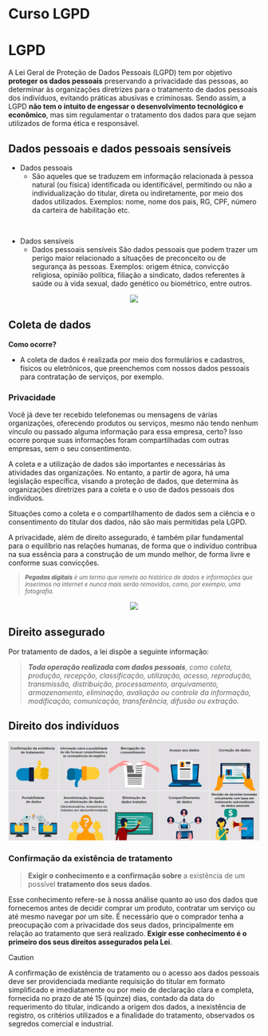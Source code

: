 # Curso LGPD

# LGPD

A Lei Geral de Proteção de Dados Pessoais (LGPD) tem por objetivo **proteger os dados pessoais** preservando a privacidade das pessoas, ao determinar às organizações diretrizes para o tratamento de dados pessoais dos indivíduos, evitando práticas abusivas e criminosas. Sendo assim, a LGPD **não tem o intuito de engessar o desenvolvimento tecnológico e econômico**, mas sim regulamentar o tratamento dos dados para que sejam utilizados de forma ética e responsável.

## Dados pessoais e dados pessoais sensíveis
- Dados pessoais 
     - São aqueles que se traduzem em informação relacionada à pessoa natural (ou física) identificada ou identificável, permitindo ou não a individualização do titular, direta ou indiretamente, por meio dos dados
     utilizados.
    Exemplos: nome, nome dos pais, RG, CPF, número da carteira de habilitação etc.
<br>

- Dados sensíveis
    - Dados pessoais sensíveis
    São dados pessoais que podem trazer um perigo maior relacionado a situações de preconceito ou de segurança às pessoas.
    Exemplos: origem étnica, convicção religiosa, opinião política, filiação a sindicato, dados referentes à saúde ou à vida sexual, dado genético ou biométrico, entre outros.

<p align="center"> 
<img src="https://media.licdn.com/dms/image/D4D12AQFjBBGz7OdrWw/article-cover_image-shrink_720_1280/0/1692626381012?e=1718236800&v=beta&t=ZBn_ADOYH5MQ4QDcu_Ay3CNHb1EN_Gdt_jsdj4fm7-g" style="width:500px">
</p>

## Coleta de dados
**Como ocorre?**
- A coleta de dados é realizada por meio dos formulários e cadastros, físicos ou eletrônicos, que preenchemos com nossos dados pessoais para contratação de serviços, por exemplo.


### Privacidade

Você já deve ter recebido telefonemas ou mensagens de várias organizações, oferecendo produtos ou serviços, mesmo não tendo nenhum vínculo ou passado alguma informação para essa empresa, certo?  Isso ocorre porque suas informações foram compartilhadas com outras empresas, sem o seu consentimento. 

A coleta e a utilização de dados são importantes e necessárias às atividades das organizações. No entanto, a partir de agora, há uma legislação específica, visando a proteção de dados, que determina às organizações diretrizes para a coleta e o uso de dados pessoais dos indivíduos.

Situações como a coleta e o compartilhamento de dados sem a ciência e o consentimento do titular dos dados, não são mais permitidas pela LGPD.

A privacidade, além de direito assegurado, é também pilar fundamental para o equilíbrio nas relações humanas, de forma que o indivíduo contribua na sua essência para a construção de um mundo melhor, de forma livre e conforme suas convicções.

<sub>

>  _**Pegadas digitais** é um termo que remete ao histórico de dados e informações que inserimos na internet e nunca mais serão removidos, como, por exemplo, uma fotografia._

</sub>



<p align="center"> 

<img src="https://images.ctfassets.net/ucp6tw9r5u7d/6M3aPQqy83Phy74e4YiJIs/0c3b7263b370158c6d70aab9946558c7/Privacidade_de_dados__LGPD_e_filosofia_-_estamos_realmente_preparados.jpg" style="width:500px">

</p>

## Direito assegurado

Por tratamento de dados, a lei dispõe a seguinte informação:


> _**Toda operação realizada com dados pessoais**, como coleta, produção, recepção, classificação, utilização, acesso, reprodução, transmissão, distribuição, processamento, arquivamento, armazenamento, eliminação, avaliação ou controle da informação, modificação, comunicação, transferência, difusão ou extração._

## Direito dos indivíduos

<p align="center"> 

![Direitos](./direitos.jpeg)

</p>

### Confirmação da existência de tratamento

>**Exigir o conhecimento e a confirmação sobre** a existência de um possível **tratamento dos seus dados**.

Esse conhecimento refere-se à nossa análise quanto ao uso dos dados que fornecemos antes de decidir comprar um produto, contratar um serviço ou até mesmo navegar por um site. É necessário que o comprador tenha a preocupação com a privacidade dos seus dados, principalmente em relação ao tratamento que será realizado. **Exigir esse conhecimento é o primeiro dos seus direitos assegurados pela Lei**.

> [!CAUTION]
> A confirmação de existência de tratamento ou o acesso aos dados pessoais deve ser providenciada mediante requisição do titular em formato simplificado e imediatamente ou por meio de declaração clara e completa, fornecida no prazo de até 15 (quinze) dias, contado da data do requerimento do titular, indicando a origem dos dados, a inexistência de registro, os critérios utilizados e a finalidade do tratamento, observados os segredos comercial e industrial.





